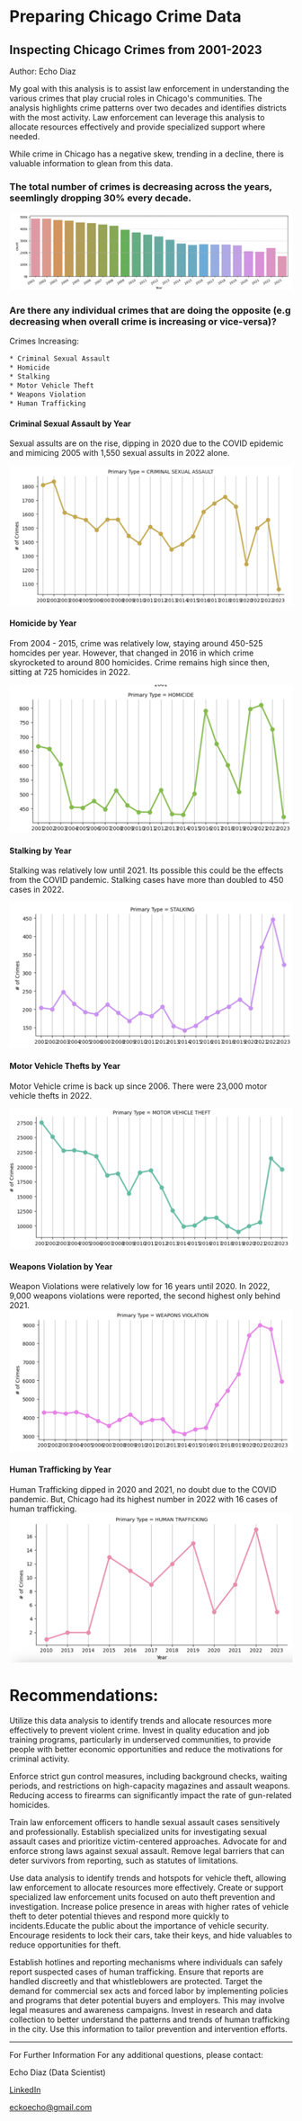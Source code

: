 # Preparing Chicago Crime Data

## Inspecting Chicago Crimes from 2001-2023

Author: Echo Diaz

My goal with this analysis is to assist law enforcement in understanding the various crimes that play crucial roles in Chicago's communities. The analysis highlights crime patterns over two decades and identifies districts with the most activity. Law enforcement can leverage this analysis to allocate resources effectively and provide specialized support where needed.

While crime in Chicago has a negative skew, trending in a decline, there is valuable information to glean from this data.

### The total number of crimes is decreasing across the years, seemlingly dropping 30% every decade.

![Crime by Year](/Data/Images/screenshot7.png)


### **Are there any individual crimes that are doing the opposite (e.g decreasing when overall crime is increasing or vice-versa)?**

Crimes Increasing:

    * Criminal Sexual Assault
    * Homicide 
    * Stalking
    * Motor Vehicle Theft
    * Weapons Violation
    * Human Trafficking


#### Criminal Sexual Assault by Year
Sexual assults are on the rise, dipping in 2020 due to the COVID epidemic and mimicing 2005 with 1,550 sexual assults in 2022 alone.

![Sexual Assault by Year](/Data/Images/screenshot1.png)

    
#### Homicide by Year
From 2004 - 2015, crime was relatively low, staying around 450-525 homcides per year. However, that changed in 2016 in which crime skyrocketed to around 800 homicides. Crime remains high since then, sitting at 725 homicides in 2022.

![Homicide by Year](/Data/Images/screenshot2.png)

#### Stalking by Year
Stalking was relatively low until 2021. Its possible this could be the effects from the COVID pandemic.  Stalking cases have more than doubled to 450 cases in 2022.

![Stalking Assault by Year](/Data/Images/screenshot3.png)


#### Motor Vehicle Thefts by Year
Motor Vehicle crime is back up since 2006. There were 23,000 motor vehicle thefts in 2022.

![Motor Vehicle Thefts](/Data/Images/screenshot4.png)

#### Weapons Violation by Year
Weapon Violations were relatively low for 16 years until 2020. In 2022, 9,000 weapons violations were reported, the second highest only behind 2021.
![Weapons Violation by Year](/Data/Images/screenshot5.png)

#### Human Trafficking by Year
Human Trafficking dipped in 2020 and 2021, no doubt due to the COVID pandemic. But, Chicago had its highest number in 2022 with 16 cases of human trafficking.
![Human Trafficking by Year](/Data/Images/screenshot6.png)


# Recommendations:

Utilize this data analysis to identify trends and allocate resources more effectively to prevent violent crime. Invest in quality education and job training programs, particularly in underserved communities, to provide people with better economic opportunities and reduce the motivations for criminal activity.

Enforce strict gun control measures, including background checks, waiting periods, and restrictions on high-capacity magazines and assault weapons. Reducing access to firearms can significantly impact the rate of gun-related homicides.

Train law enforcement officers to handle sexual assault cases sensitively and professionally. Establish specialized units for investigating sexual assault cases and prioritize victim-centered approaches. Advocate for and enforce strong laws against sexual assault. Remove legal barriers that can deter survivors from reporting, such as statutes of limitations.

Use data analysis to identify trends and hotspots for vehicle theft, allowing law enforcement to allocate resources more effectively. Create or support specialized law enforcement units focused on auto theft prevention and investigation. Increase police presence in areas with higher rates of vehicle theft to deter potential thieves and respond more quickly to incidents.Educate the public about the importance of vehicle security. Encourage residents to lock their cars, take their keys, and hide valuables to reduce opportunities for theft. 

Establish hotlines and reporting mechanisms where individuals can safely report suspected cases of human trafficking. Ensure that reports are handled discreetly and that whistleblowers are protected. Target the demand for commercial sex acts and forced labor by implementing policies and programs that deter potential buyers and employers. This may involve legal measures and awareness campaigns. Invest in research and data collection to better understand the patterns and trends of human trafficking in the city. Use this information to tailor prevention and intervention efforts.

__________________________________________
For Further Information
For any additional questions, please contact:

Echo Diaz (Data Scientist) 

[LinkedIn](https://www.linkedin.com/in/virtual-echo/)

eckoecho@gmail.com
